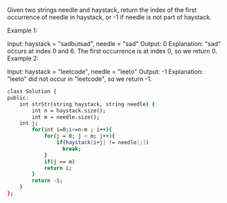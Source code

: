 
Given two strings needle and haystack, return the index of the first occurrence of needle in haystack, or -1 if needle is not part of haystack.

 

Example 1:

Input: haystack = "sadbutsad", needle = "sad"
Output: 0
Explanation: "sad" occurs at index 0 and 6.
The first occurrence is at index 0, so we return 0.
Example 2:

Input: haystack = "leetcode", needle = "leeto"
Output: -1
Explanation: "leeto" did not occur in "leetcode", so we return -1.



```bash
class Solution {
public:
    int strStr(string haystack, string needle) {
        int n = haystack.size();
        int m = needle.size();
    int j;
        for(int i=0;i<=n-m ; i++){
            for(j = 0; j < m; j++){
                if(haystack[i+j] != needle[j])
                  break;
            }
            if(j == m)
            return i;
        }
        return -1;
    }
};
